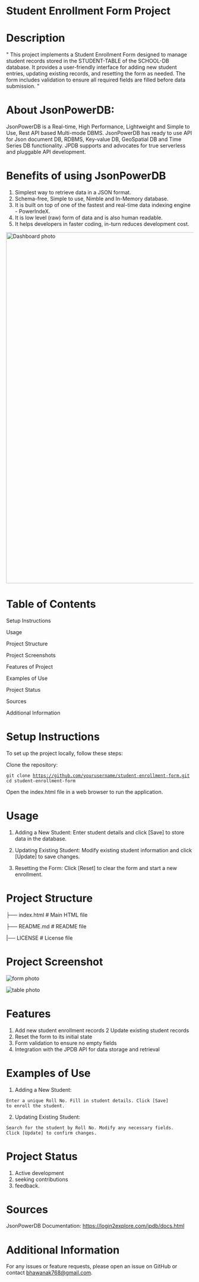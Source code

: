 # Student Enrollment Form Project

# Description

" This project implements a Student Enrollment Form designed to manage student records stored in the STUDENT-TABLE of the SCHOOL-DB database. It provides a user-friendly interface for adding new student entries, updating existing records, and resetting the form as needed. The form includes validation to ensure all required fields are filled before data submission. "



# About JsonPowerDB:

JsonPowerDB is a Real-time, High Performance, Lightweight and Simple to Use, Rest API based Multi-mode DBMS. JsonPowerDB has ready to use API for Json document DB, RDBMS, Key-value DB, GeoSpatial DB and Time Series DB functionality. JPDB supports and advocates for true serverless and pluggable API development.



# Benefits of using JsonPowerDB

1. Simplest way to retrieve data in a JSON format.
2. Schema-free, Simple to use, Nimble and In-Memory database.
3. It is built on top of one of the fastest and real-time data indexing engine - PowerIndeX.
4. It is low level (raw) form of data and is also human readable.
5. It helps developers in faster coding, in-turn reduces development cost.

   
<img width="945" alt="Dashboard photo" src="https://github.com/user-attachments/assets/935d478b-d743-49bf-b6a5-e79a3566a029">



# Table of Contents

Setup Instructions

Usage

Project Structure

Project Screenshots

Features of Project

Examples of Use

Project Status

Sources

Additional Information


# Setup Instructions

To set up the project locally, follow these steps:

Clone the repository:

<code>git clone https://github.com/yourusername/student-enrollment-form.git
cd student-enrollment-form</code>

Open the index.html file in a web browser to run the application.


# Usage

1. Adding a New Student: Enter student details and click [Save] to store data in the database.

2. Updating Existing Student: Modify existing student information and click [Update] to save changes.

3. Resetting the Form: Click [Reset] to clear the form and start a new enrollment.


# Project Structure

├── index.html         # Main HTML file

├── README.md          # README file

|── LICENSE            # License file




# Project Screenshot

![form photo](https://github.com/user-attachments/assets/d57651eb-be1e-482f-b028-5406fb5f8385)



![table photo](https://github.com/user-attachments/assets/61b964df-0c84-401d-b6db-c9f6a32eeb48)



# Features

1. Add new student enrollment records
2 Update existing student records
3. Reset the form to its initial state
4. Form validation to ensure no empty fields
5. Integration with the JPDB API for data storage and retrieval


# Examples of Use

1. Adding a New Student:

<code>Enter a unique Roll No.
Fill in student details.
Click [Save] to enroll the student.</code>

2. Updating Existing Student:

<code>Search for the student by Roll No.
Modify any necessary fields.
Click [Update] to confirm changes.</code>

# Project Status

1. Active development
2. seeking contributions
3. feedback.

# Sources

JsonPowerDB Documentation: https://login2explore.com/jpdb/docs.html

# Additional Information

For any issues or feature requests, please open an issue on GitHub or contact bhawanak768@gmail.com.
